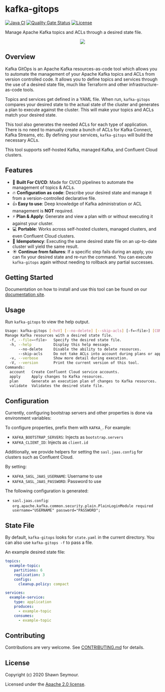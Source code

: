 # kafka-gitops

[![Java CI](https://github.com/joschi/kafka-gitops/workflows/Java%20CI/badge.svg)](https://github.com/joschi/kafka-gitops/actions/workflows/gradle.yml)
[![Quality Gate Status](https://sonarcloud.io/api/project_badges/measure?project=joschi_kafka-gitops&metric=alert_status)](https://sonarcloud.io/summary/new_code?id=joschi_kafka-gitops)
[![License](https://img.shields.io/badge/License-Apache%202.0-blue.svg)](LICENSE)

Manage Apache Kafka topics and ACLs through a desired state file.

<p align="center">
    <img src="https://i.imgur.com/jnDwYp8.png"/>
</p>

## Overview

Kafka GitOps is an Apache Kafka resources-as-code tool which allows you to automate the management of your Apache Kafka topics and ACLs from version controlled code. It allows you to define topics and services through the use of a desired state file, much like Terraform and other infrastructure-as-code tools.

Topics and services get defined in a YAML file. When run, `kafka-gitops` compares your desired state to the actual state of the cluster and generates a plan to execute against the cluster. This will make your topics and ACLs match your desired state.

This tool also generates the needed ACLs for each type of application. There is no need to manually create a bunch of ACLs for Kafka Connect, Kafka Streams, etc. By defining your services, `kafka-gitops` will build the necessary ACLs.

This tool supports self-hosted Kafka, managed Kafka, and Confluent Cloud clusters.

## Features

- 🚀  **Built For CI/CD**: Made for CI/CD pipelines to automate the management of topics & ACLs.
- 🔥  **Configuration as code**: Describe your desired state and manage it from a version-controlled declarative file.
- 👍  **Easy to use**: Deep knowledge of Kafka administration or ACL management is **NOT** required. 
- ⚡️️  **Plan & Apply**: Generate and view a plan with or without executing it against your cluster.
- 💻  **Portable**: Works across self-hosted clusters, managed clusters, and even Confluent Cloud clusters.
- 🦄  **Idempotency**: Executing the same desired state file on an up-to-date cluster will yield the same result.
- ☀️  **Continue from failures**: If a specific step fails during an apply, you can fix your desired state and re-run the command. You can execute `kafka-gitops` again without needing to rollback any partial successes.

## Getting Started

Documentation on how to install and use this tool can be found on our [documentation site][documentation].

## Usage

Run `kafka-gitops` to view the help output.

```bash
Usage: kafka-gitops [-hvV] [--no-delete] [--skip-acls] [-f=<file>] [COMMAND]
Manage Kafka resources with a desired state file.
  -f, --file=<file>   Specify the desired state file.
  -h, --help          Display this help message.
      --no-delete     Disable the ability to delete resources.
      --skip-acls     Do not take ACLs into account during plans or applies.
  -v, --verbose       Show more detail during execution.
  -V, --version       Print the current version of this tool.
Commands:
  account   Create Confluent Cloud service accounts.
  apply     Apply changes to Kafka resources.
  plan      Generate an execution plan of changes to Kafka resources.
  validate  Validates the desired state file.
```

## Configuration

Currently, configuring bootstrap servers and other properties is done via environment variables:

To configure properties, prefix them with `KAFKA_`. For example:

* `KAFKA_BOOTSTRAP_SERVERS`: Injects as `bootstrap.servers`
* `KAFKA_CLIENT_ID`: Injects as `client.id`

Additionally, we provide helpers for setting the `sasl.jaas.config` for clusters such as Confluent Cloud.

By setting:

* `KAFKA_SASL_JAAS_USERNAME`: Username to use
* `KAFKA_SASL_JAAS_PASSWORD`: Password to use

The following configuration is generated:

* `sasl.jaas.config`: `org.apache.kafka.common.security.plain.PlainLoginModule required username="USERNAME" password="PASSWORD";`

## State File

By default, `kafka-gitops` looks for `state.yaml` in the current directory. You can also use `kafka-gitops -f` to pass a file.

An example desired state file:

```yaml
topics:
  example-topic:
    partitions: 6
    replication: 3
    configs:
      cleanup.policy: compact

services:
  example-service:
    type: application
    produces:
      - example-topic
    consumes:
      - example-topic
```

## Contributing

Contributions are very welcome. See [CONTRIBUTING.md][contributing] for details.

## License

Copyright (c) 2020 Shawn Seymour.

Licensed under the [Apache 2.0 license][license].

[documentation]: https://devshawn.github.io/kafka-gitops
[contributing]: ./CONTRIBUTING.md
[license]: ./LICENSE
